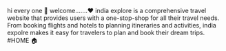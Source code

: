hi every one 🙏
welcome.......❤️
india explore is a comprehensive travel website that provides users with a one-stop-shop for all their travel needs. From booking flights and hotels to planning itineraries and activities, india expolre makes it easy for travelers to plan and book their dream trips.
#HOME 🏠
